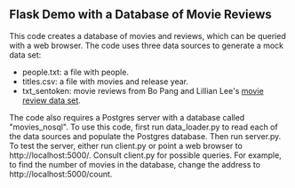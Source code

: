 ## Flask Demo with a Database of Movie Reviews

This code creates a database of movies and reviews, which can be queried with a web browser. The code uses three data sources to generate a mock data set:

* people.txt: a file with people.
* titles.csv: a file with movies and release year.
* txt_sentoken: movie reviews from Bo Pang and Lillian Lee's [movie review data set](https://www.cs.cornell.edu/people/pabo/movie-review-data/).

The code also requires a Postgres server with a database called "movies_nosql". To use this code, first run data_loader.py to read each of the data sources and populate the Postgres database. Then run server.py. To test the server, either run client.py or point a web browser to http://localhost:5000/. Consult client.py for possible queries. For example, to find the number of movies in the database, change the address to http://localhost:5000/count.


